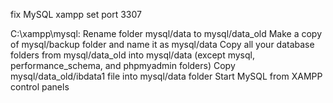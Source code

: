 fix MySQL xampp 
  set port 3307
  
  C:\xampp\mysql:
  Rename folder mysql/data to mysql/data_old
  Make a copy of mysql/backup folder and name it as mysql/data
  Copy all your database folders from mysql/data_old into mysql/data (except mysql, performance_schema, and phpmyadmin folders)
  Copy mysql/data_old/ibdata1 file into mysql/data folder
  Start MySQL from XAMPP control panels
